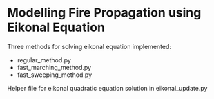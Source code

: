 # Modelling Fire Propagation using Eikonal Equation

Three methods for solving eikonal equation implemented:
- regular_method.py
- fast_marching_method.py
- fast_sweeping_method.py

Helper file for eikonal quadratic equation solution in eikonal_update.py